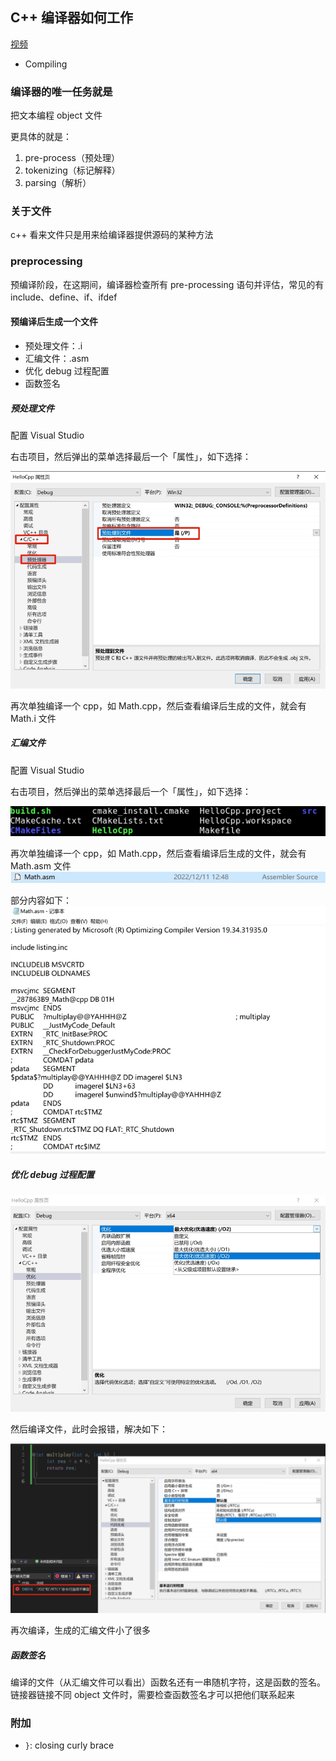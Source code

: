 ## C++ 编译器如何工作

[视频](https://www.bilibili.com/video/BV1VJ411M7WR?p=6&vd_source=82b7ac2fbd7ece380f983e2c23199d99)

- Compiling

### 编译器的唯一任务就是
 
把文本编程 object 文件   

更具体的就是：

1. pre-process（预处理）
2. tokenizing（标记解释）
3. parsing（解析）

### 关于文件

c++ 看来文件只是用来给编译器提供源码的某种方法

### preprocessing

预编译阶段，在这期间，编译器检查所有 pre-processing 语句并评估，常见的有 include、define、if、ifdef

#### 预编译后生成一个文件

- 预处理文件：.i
- 汇编文件：.asm
- 优化 debug 过程配置
- 函数签名

##### 预处理文件

配置 Visual Studio

右击项目，然后弹出的菜单选择最后一个「属性」，如下选择：

![](./img/img_9.png)

再次单独编译一个 cpp，如 Math.cpp，然后查看编译后生成的文件，就会有 Math.i 文件

##### 汇编文件

配置 Visual Studio

右击项目，然后弹出的菜单选择最后一个「属性」，如下选择：

![](./img/img_1.png)

再次单独编译一个 cpp，如 Math.cpp，然后查看编译后生成的文件，就会有 Math.asm 文件
![](./img/img_11.png)

部分内容如下：
![](./img/img_12.png)

##### 优化 debug 过程配置

![](./img/img_14.png)

然后编译文件，此时会报错，解决如下：

![](./img/img_13.png)

再次编译，生成的汇编文件小了很多

##### 函数签名

编译的文件（从汇编文件可以看出）函数名还有一串随机字符，这是函数的签名。链接器链接不同 object 文件时，需要检查函数签名才可以把他们联系起来

### 附加

- `}`: closing curly brace